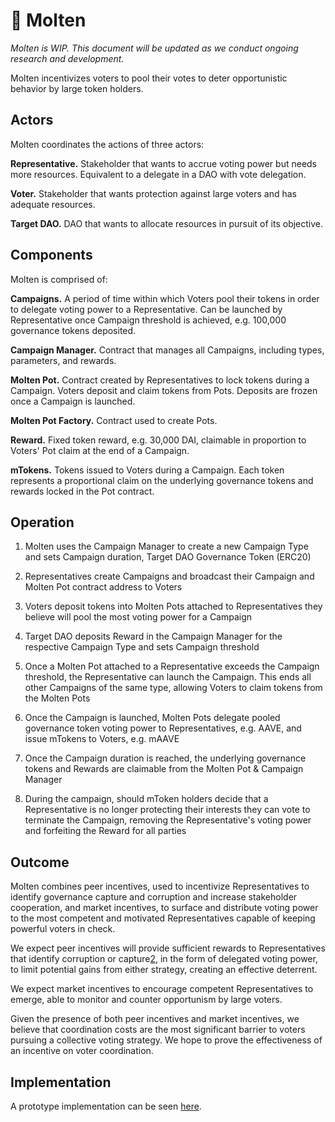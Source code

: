 
# 🌋 Molten

*Molten is WIP. This document will be updated as we conduct ongoing research and development.*

Molten incentivizes voters to pool their votes to deter opportunistic behavior by large token holders.

## Actors

Molten coordinates the actions of three actors:

**Representative.** Stakeholder that wants to accrue voting power but needs more resources. Equivalent to a delegate in a DAO with vote delegation.

**Voter.** Stakeholder that wants protection against large voters and has adequate resources.

**Target DAO.** DAO that wants to allocate resources in pursuit of its objective.

## Components

Molten is comprised of:

**Campaigns.** A period of time within which Voters pool their tokens in order to delegate voting power to a Representative. Can be launched by Representative once Campaign threshold is achieved, e.g. 100,000 governance tokens deposited.

**Campaign Manager.** Contract that manages all Campaigns, including types, parameters, and rewards.

**Molten Pot.** Contract created by Representatives to lock tokens during a Campaign. Voters deposit and claim tokens from Pots. Deposits are frozen once a Campaign is launched.

**Molten Pot Factory.** Contract used to create Pots.

**Reward.** Fixed token reward, e.g. 30,000 DAI, claimable in proportion to Voters' Pot claim at the end of a Campaign.

**mTokens.** Tokens issued to Voters during a Campaign. Each token represents a proportional claim on the underlying governance tokens and rewards locked in the Pot contract. 

## Operation

<INSERT DIAGRAM: Components interacting>

1. Molten uses the Campaign Manager to create a new Campaign Type and sets Campaign duration, Target DAO Governance Token (ERC20) 

2. Representatives create Campaigns and broadcast their Campaign and Molten Pot contract address to Voters

3. Voters deposit tokens into Molten Pots attached to Representatives they believe will pool the most voting power for a Campaign

4. Target DAO deposits Reward in the Campaign Manager for the respective Campaign Type and sets Campaign threshold
   
5. Once a Molten Pot attached to a Representative exceeds the Campaign threshold, the Representative can launch the Campaign. This ends all other Campaigns of the same type, allowing Voters to claim tokens from the Molten Pots

6. Once the Campaign is launched, Molten Pots delegate pooled governance token voting power to Representatives, e.g. AAVE, and issue mTokens to Voters, e.g. mAAVE

7. Once the Campaign duration is reached, the underlying governance tokens and Rewards are claimable from the Molten Pot & Campaign Manager

8. During the campaign, should mToken holders decide that a Representative is no longer protecting their interests they can vote to terminate the Campaign, removing the Representative's voting power and forfeiting the Reward for all parties

## Outcome

Molten combines peer incentives, used to incentivize Representatives to identify governance capture and corruption and increase stakeholder cooperation, and market incentives, to surface and distribute voting power to the most competent and motivated Representatives capable of keeping powerful voters in check.

We expect peer incentives will provide sufficient rewards to Representatives that identify corruption or capture[2], in the form of delegated voting power, to limit potential gains from either strategy, creating an effective deterrent.

We expect market incentives to encourage competent Representatives to emerge, able to monitor and counter opportunism by large voters.

Given the presence of both peer incentives and market incentives, we believe that coordination costs are the most significant barrier to voters pursuing a collective voting strategy. We hope to prove the effectiveness of an incentive on voter coordination.

## Implementation

A prototype implementation can be seen [here](https://github.com/butterymoney/molten/).

[2]: https://doi.org/10.1371/journal.pcbi.1004232
